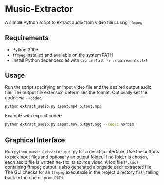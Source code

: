 # Music-Extractor

A simple Python script to extract audio from video files using `ffmpeg`.

## Requirements
- Python 3.10+
- `ffmpeg` installed and available on the system PATH
- Install Python dependencies with `pip install -r requirements.txt`

## Usage
Run the script specifying an input video file and the desired output audio file.
The output file extension determines the format. Optionally set the codec via
`--codec`.

```bash
python extract_audio.py input.mp4 output.mp3
```

Example with explicit codec:
```bash
python extract_audio.py input.mov output.ogg --codec vorbis
```

## Graphical Interface

Run `python music_extractor_gui.py` for a desktop interface. Use the buttons to
pick input files and optionally an output folder. If no folder is chosen, each
audio file is written next to its source video. A log file (`*.log`) containing
ffmpeg output is also generated alongside each extracted file. The GUI checks
for an `ffmpeg` executable in the project directory first, falling back to the
one on your `PATH`.

